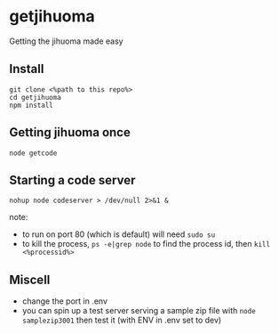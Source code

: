 # getjihuoma
Getting the jihuoma made easy
## Install
```aidl
git clone <%path to this repo%>
cd getjihuoma
npm install
```
## Getting jihuoma once
```aidl
node getcode
```
## Starting a code server
```aidl
nohup node codeserver > /dev/null 2>&1 &
```
note: 
- to run on port 80 (which is default) will need `sudo su`
- to kill the process, `ps -e|grep node` to find the process id, then `kill <%processid%>`
## Miscell
- change the port in .env
- you can spin up a test server serving a sample zip file with `node samplezip3001` then test it (with ENV in .env set to dev)